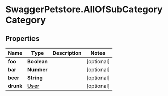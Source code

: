 # SwaggerPetstore.AllOfSubCategoryCategory

## Properties
Name | Type | Description | Notes
------------ | ------------- | ------------- | -------------
**foo** | **Boolean** |  | [optional] 
**bar** | **Number** |  | [optional] 
**beer** | **String** |  | [optional] 
**drunk** | [**User**](User.md) |  | [optional] 
